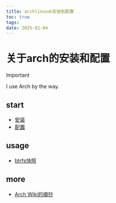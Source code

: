 ```yaml
---
title: archlinux从安装到配置
toc: true
tags:
date: 2025-01-04
---
```


# 关于arch的安装和配置

> [!important]
> I use Arch by the way.

## start

- [安装](/wiki/code/arch/archinstall)
- [配置](/wiki/code/arch/archpostinstall)

## usage

- [btrfs快照](/wiki/code/linux/btrfs)

## more

- [Arch Wiki的摘抄](/wiki/code/arch/archwiki)
